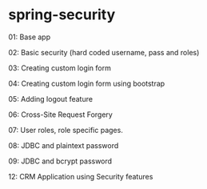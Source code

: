 # spring-security

01: Base app

02: Basic security (hard coded username, pass and roles)

03: Creating custom login form

04: Creating custom login form using bootstrap

05: Adding logout feature

06: Cross-Site Request Forgery

07: User roles, role specific pages.

08: JDBC and plaintext password 

09: JDBC and bcrypt password

12: CRM Application using Security features
